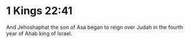 # 1 Kings 22:41

And Jehoshaphat the son of Asa began to reign over Judah in the fourth year of Ahab king of Israel.